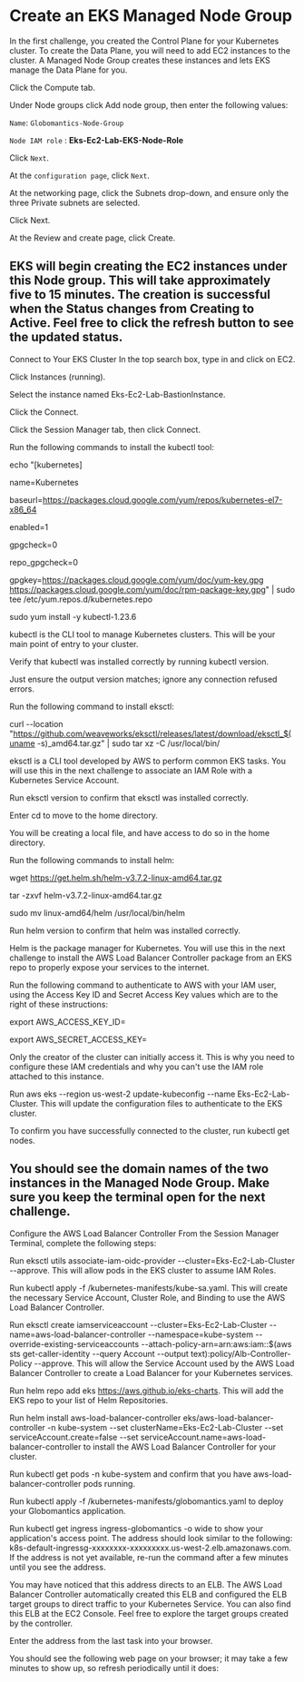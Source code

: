 # Create an EKS Managed Node Group
In the first challenge, you created the Control Plane for your Kubernetes cluster. To create the Data Plane, you will need to add EC2 instances to the cluster. A Managed Node Group creates these instances and lets EKS manage the Data Plane for you.

Click the Compute tab.

Under Node groups click Add node group, then enter the following values:

`Name`: `Globomantics-Node-Group`

`Node IAM role` : **Eks-Ec2-Lab-EKS-Node-Role**

Click `Next`.

At the `configuration page`, click `Next`.

At the networking page, click the Subnets drop-down, and ensure only the three Private subnets are selected.

Click Next.

At the Review and create page, click Create.

EKS will begin creating the EC2 instances under this Node group. This will take approximately five to 15 minutes. The creation is successful when the Status changes from Creating to Active. Feel free to click the refresh button to see the updated status.
----------------------------------------------
Connect to Your EKS Cluster
In the top search box, type in and click on EC2.

Click Instances (running).

Select the instance named Eks-Ec2-Lab-BastionInstance.

Click the Connect.

Click the Session Manager tab, then click Connect.

Run the following commands to install the kubectl tool:

echo "[kubernetes]

name=Kubernetes

baseurl=https://packages.cloud.google.com/yum/repos/kubernetes-el7-x86_64

enabled=1

gpgcheck=0

repo_gpgcheck=0

gpgkey=https://packages.cloud.google.com/yum/doc/yum-key.gpg https://packages.cloud.google.com/yum/doc/rpm-package-key.gpg" | sudo tee /etc/yum.repos.d/kubernetes.repo

sudo yum install -y kubectl-1.23.6 

kubectl is the CLI tool to manage Kubernetes clusters. This will be your main point of entry to your cluster.

Verify that kubectl was installed correctly by running kubectl version.

Just ensure the output version matches; ignore any connection refused errors.

Run the following command to install eksctl:

curl --location "https://github.com/weaveworks/eksctl/releases/latest/download/eksctl_$(uname -s)_amd64.tar.gz" | sudo tar xz -C /usr/local/bin/

eksctl is a CLI tool developed by AWS to perform common EKS tasks. You will use this in the next challenge to associate an IAM Role with a Kubernetes Service Account.

Run eksctl version to confirm that eksctl was installed correctly.

Enter cd to move to the home directory.

You will be creating a local file, and have access to do so in the home directory.

Run the following commands to install helm:

wget https://get.helm.sh/helm-v3.7.2-linux-amd64.tar.gz

tar -zxvf helm-v3.7.2-linux-amd64.tar.gz

sudo mv linux-amd64/helm /usr/local/bin/helm﻿

Run helm version to confirm that helm was installed correctly.

Helm is the package manager for Kubernetes. You will use this in the next challenge to install the AWS Load Balancer Controller package from an EKS repo to properly expose your services to the internet.

Run the following command to authenticate to AWS with your IAM user, using the Access Key ID and Secret Access Key values which are to the right of these instructions:

export AWS_ACCESS_KEY_ID=<Access Key ID>

export AWS_SECRET_ACCESS_KEY=<Secret Access Key>

Only the creator of the cluster can initially access it. This is why you need to configure these IAM credentials and why you can't use the IAM role attached to this instance.

Run aws eks --region us-west-2 update-kubeconfig --name Eks-Ec2-Lab-Cluster. This will update the configuration files to authenticate to the EKS cluster.

To confirm you have successfully connected to the cluster, run kubectl get nodes. 

You should see the domain names of the two instances in the Managed Node Group. Make sure you keep the terminal open for the next challenge.
------------------------------------
Configure the AWS Load Balancer Controller
From the Session Manager Terminal, complete the following steps:

Run eksctl utils associate-iam-oidc-provider --cluster=Eks-Ec2-Lab-Cluster --approve. This will allow pods in the EKS cluster to assume IAM Roles.

Run kubectl apply -f /kubernetes-manifests/kube-sa.yaml. This will create the necessary Service Account, Cluster Role, and Binding to use the AWS Load Balancer Controller.

Run eksctl create iamserviceaccount --cluster=Eks-Ec2-Lab-Cluster --name=aws-load-balancer-controller --namespace=kube-system --override-existing-serviceaccounts  --attach-policy-arn=arn:aws:iam::$(aws sts get-caller-identity --query Account --output text):policy/Alb-Controller-Policy --approve. This will allow the Service Account used by the AWS Load Balancer Controller to create a Load Balancer for your Kubernetes services.

Run helm repo add eks https://aws.github.io/eks-charts. This will add the EKS repo to your list of Helm Repositories.

Run helm install aws-load-balancer-controller eks/aws-load-balancer-controller -n kube-system --set clusterName=Eks-Ec2-Lab-Cluster --set serviceAccount.create=false --set serviceAccount.name=aws-load-balancer-controller to install the AWS Load Balancer Controller for your cluster.

Run kubectl get pods -n kube-system and confirm that you have aws-load-balancer-controller pods running.

Run kubectl apply -f /kubernetes-manifests/globomantics.yaml to deploy your Globomantics application.

Run kubectl get ingress ingress-globomantics -o wide to show your application's access point. The address should look similar to the following: k8s-default-ingressg-xxxxxxxx-xxxxxxxxx.us-west-2.elb.amazonaws.com. If the address is not yet available, re-run the command after a few minutes until you see the address.

You may have noticed that this address directs to an ELB. The AWS Load Balancer Controller automatically created this ELB and configured the ELB target groups to direct traffic to your Kubernetes Service. You can also find this ELB at the EC2 Console﻿. Feel free to explore the target groups created by the controller.

Enter the address from the last task into your browser.

You should see the following web page on your browser; it may take a few minutes to show up, so refresh periodically until it does: